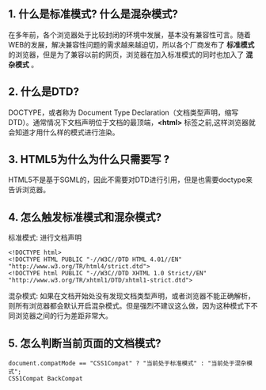 ## 1. 什么是标准模式? 什么是混杂模式?

在多年前，各个浏览器处于比较封闭的环境中发展，基本没有兼容性可言。随着WEB的发展，解决兼容性问题的需求越来越迫切，所以各个厂商发布了 **标准模式** 的浏览器，但是为了兼容以前的网页，浏览器在加入标准模式的同时也加入了 **混杂模式** 。

## 2. 什么是DTD?

DOCTYPE，或者称为 Document Type Declaration（文档类型声明，缩写 DTD）。通常情况下文档声明位于文档的最顶端，**<html\>** 标签之前,这样浏览器就会知道才用什么样的模式进行渲染。

## 3. HTML5为什么为什么只需要写 <!DOCTYPE HTML>?

HTML5不是基于SGML的，因此不需要对DTD进行引用，但是也需要doctype来告诉浏览器。

## 4. 怎么触发标准模式和混杂模式?

标准模式: 进行文档声明 
    
    <!DOCTYPE html>
    <!DOCTYPE HTML PUBLIC "-//W3C//DTD HTML 4.01//EN" "http://www.w3.org/TR/html4/strict.dtd">
    <!DOCTYPE html PUBLIC "-//W3C//DTD XHTML 1.0 Strict//EN" "http://www.w3.org/TR/xhtml1/DTD/xhtml1-strict.dtd">

混杂模式: 如果在文档开始处没有发现文档类型声明，或者浏览器不能正确解析，则所有浏览器都会默认开启混杂模式。但是强烈不建议这么做，因为这种模式下不同浏览器之间的行为差距非常大。

## 5. 怎么判断当前页面的文档模式?

    document.compatMode == "CSS1Compat" ? "当前处于标准模式" : "当前处于混杂模式";
    CSS1Compat BackCompat

